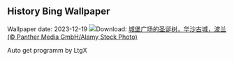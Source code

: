 ## History Bing Wallpaper
Wallpaper date: 2023-12-19
![](https://www.bing.com/th?id=OHR.WarsawChristmas_ZH-CN0949732911_UHD.jpg&w=1000)Download: [城堡广场的圣诞树，华沙古城，波兰 (© Panther Media GmbH/Alamy Stock Photo)](https://www.bing.com/th?id=OHR.WarsawChristmas_ZH-CN0949732911_UHD.jpg)

Auto get programm by LtgX
